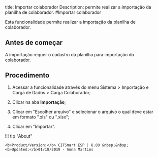 title: Importar colaborador
Description: permite realizar a importação da planilha de colaborador.
#Importar colaborador


Esta funcionalidade permite realizar a importação da planilha de colaborador.

Antes de começar
--------------------

A importação requer o cadastro da planilha para importação do colaborador.

Procedimento
----------------

1.  Acessar a funcionalidade através do menu Sistema \> Importação e Carga de
    Dados \> Carga Colaborador;

2.  Clicar na aba **Importação**;

3.  Clicar em "Escolher arquivo" e selecionar o arquivo o qual deve estar em
    formato ".xls" ou ".xlsx";

4.  Clicar em "Importar".




!!! tip "About"

    <b>Product/Version:</b> CITSmart ESP | 8.00 &nbsp;&nbsp;
    <b>Updated:</b>01/18/2019 - Anna Martins
